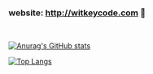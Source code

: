 ### website: http://witkeycode.com 👋
<br/>

[![Anurag's GitHub stats](https://github-readme-stats.vercel.app/api?username=wenlng&show_icons=true?count_private=true&hide=contribs&theme=prussian)](https://github.com/wenlng)
<br/>

[![Top Langs](https://github-readme-stats.vercel.app/api/top-langs/?username=wenlng&layout=compact&theme=prussian)](https://github.com/wenlng)
